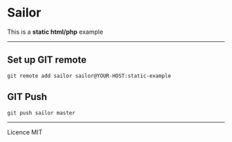 # Sailor

This is a **static html/php** example

---

## Set up GIT remote

```
git remote add sailor sailor@YOUR-HOST:static-example
```

## GIT Push

```
git push sailor master
```

---

Licence MIT